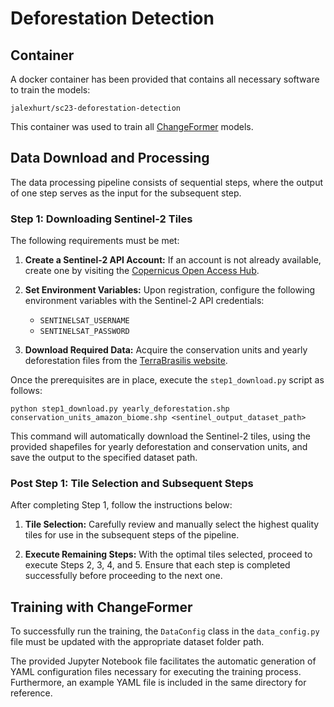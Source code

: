 # Deforestation Detection

## Container
A docker container has been provided that contains all necessary software to train the models:
```
jalexhurt/sc23-deforestation-detection
```

This container was used to train all [ChangeFormer](https://github.com/wgcban/ChangeFormer) models.

## Data Download and Processing

The data processing pipeline consists of sequential steps, where the output of one step serves as the input for the subsequent step.

### Step 1: Downloading Sentinel-2 Tiles 

The following requirements must be met:

1. **Create a Sentinel-2 API Account:** If an account is not already available, create one by visiting the [Copernicus Open Access Hub](https://scihub.copernicus.eu/).

2. **Set Environment Variables:** Upon registration, configure the following environment variables with the Sentinel-2 API credentials:
   
   - `SENTINELSAT_USERNAME`
   - `SENTINELSAT_PASSWORD`

3. **Download Required Data:** Acquire the conservation units and yearly deforestation files from the [TerraBrasilis website](http://terrabrasilis.dpi.inpe.br/en/download-2/).

Once the prerequisites are in place, execute the `step1_download.py` script as follows:


```
python step1_download.py yearly_deforestation.shp conservation_units_amazon_biome.shp <sentinel_output_dataset_path>
```

This command will automatically download the Sentinel-2 tiles, using the provided shapefiles for yearly deforestation and conservation units, and save the output to the specified dataset path.

### Post Step 1: Tile Selection and Subsequent Steps

After completing Step 1, follow the instructions below:

1. **Tile Selection:** Carefully review and manually select the highest quality tiles for use in the subsequent steps of the pipeline.

2. **Execute Remaining Steps:** With the optimal tiles selected, proceed to execute Steps 2, 3, 4, and 5. Ensure that each step is completed successfully before proceeding to the next one.

## Training with ChangeFormer

To successfully run the training, the `DataConfig` class in the `data_config.py` file must be updated with the appropriate dataset folder path.

The provided Jupyter Notebook file facilitates the automatic generation of YAML configuration files necessary for executing the training process. Furthermore, an example YAML file is included in the same directory for reference.

